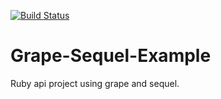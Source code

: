 [![Build Status](https://travis-ci.com/sebasdeldi/Grape-Sequel-Example.svg?branch=development)](https://travis-ci.com/sebasdeldi/Grape-Sequel-Example)

# Grape-Sequel-Example
Ruby api project using grape and sequel.
